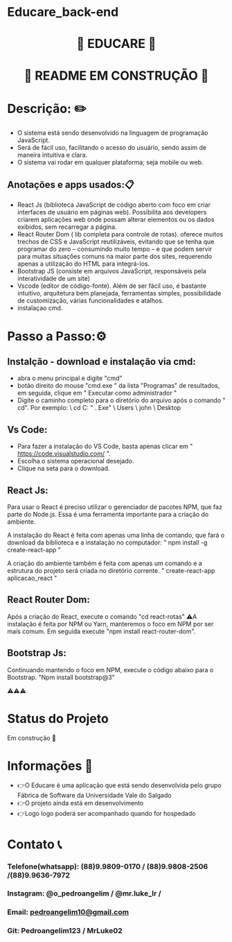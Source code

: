 # Educare_back-end

<h1 align="center"> 🚀 EDUCARE 🚀 </h1>


## <h1 align="center"> 🚧 README EM CONSTRUÇÃO 🚧 </h1>

 


# Descrição: ✏️
- O sistema está sendo desenvolvido na linguagem de programação JavaScript. 
- Será de fácil uso, facilitando o acesso do usuário, sendo assim de maneira intuitiva e clara.
- O sistema vai rodar em qualquer plataforma; seja mobile ou web.




## Anotações e apps usados:📋

- React Js (biblioteca JavaScript de código aberto com foco em criar interfaces de usuário em páginas web). Possibilita aos developers criarem aplicações web onde possam alterar elementos ou os dados exibidos, sem recarregar a página.
- React Router Dom ( lib completa para controle de rotas). oferece muitos trechos de CSS e JavaScript reutilizáveis, evitando que se tenha que programar do zero – consumindo muito tempo – e que podem servir para muitas situações comuns na maior parte dos sites, requerendo apenas a utilização do HTML para integrá-los.
- Bootstrap JS (consiste em arquivos JavaScript, responsáveis pela interatividade de um site)
- Vscode (editor de código-fonte). Além de ser fácil uso, é bastante intuitivo, arquitetura bem planejada, ferramentas simples, possibilidade de customização, várias funcionalidades e atalhos.
- instalaçao cmd.

# Passo a Passo:⚙️
## Instalção - download e instalação via cmd:
- abra o menu principal e digite "cmd"
- botão direito do mouse "cmd.exe " da lista "Programas" de resultados, em seguida, clique em " Executar como administrador "
- Digite o caminho completo para o diretório do arquivo após o comando " cd". Por exemplo: \\ cd C: " . Exe" \\ Users \\ john \\ Desktop

## Vs Code:
- Para fazer a instalação do VS Code, basta apenas clicar em " https://code.visualstudio.com/ ".
- Escolha o sistema operacional desejado.
- Clique na seta para o download.

## React Js:
Para usar o React é preciso utilizar o gerenciador de pacotes NPM, que faz parte do Node.js. Essa é uma ferramenta importante para a criação do ambiente.

A instalação do React é feita com apenas uma linha de comando, que fará o download da biblioteca e a instalação no computador:
" npm install -g create-react-app "

A criação do ambiente também é feita com apenas um comando e a estrutura do projeto será criada no diretório corrente.
" create-react-app aplicacao_react "



## React Router Dom:
Após a criação do React, execute o comando "cd react-rotas"
⚠️A instalação é feita por NPM ou Yarn, manteremos o foco em NPM por ser mais comum.
Em seguida execute "npm install react-router-dom".

## Bootstrap Js:
Continuando mantendo o foco em NPM, execute o código abaixo para o Bootstrap.
"Npm install bootstrap@3"

⚠️⚠️⚠️



# Status do Projeto 
Em construção 🚧


# Informações 💬

- 👉O Educare é uma aplicação que está sendo desenvolvida pelo grupo Fábrica de Software da Universidade Vale do Salgado
- 👉O projeto ainda está em desenvolvimento
- 👉Logo logo poderá ser acompanhado quando for hospedado




# Contato 📞
### Telefone(whatsapp): (88)9.9809-0170 / (88)9.9808-2506 /(88)9.9636-7972
### Instagram:   @o_pedroangelim  /  @mr.luke_lr / 
### Email: pedroangelim10@gmail.com 
### Git: Pedroangelim123 / MrLuke02 
